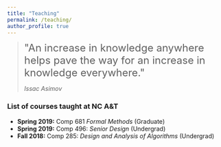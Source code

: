 ```yaml
---
title: "Teaching"
permalink: /teaching/
author_profile: true
---
```


><font size = "5">"An increase in knowledge anywhere helps pave the way for an increase in knowledge everywhere."</font> 
>
>  <cite>Issac Asimov</cite> 

### List of courses taught at NC A&T

* **Spring 2019:** Comp 681 *Formal Methods* (Graduate)
* **Spring 2019:** Comp 496: *Senior Design* (Undergrad)
* **Fall 2018:** Comp 285: *Design and Analysis of Algorithms* (Undergrad)

